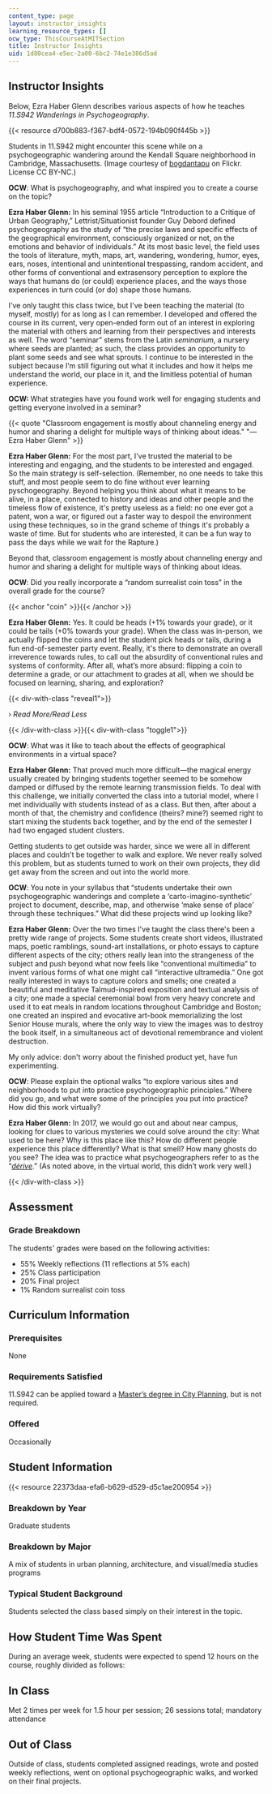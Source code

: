 ```yaml
---
content_type: page
layout: instructor_insights
learning_resource_types: []
ocw_type: ThisCourseAtMITSection
title: Instructor Insights
uid: 1d80cea4-e5ec-2a00-6bc2-74e1e386d5ad
---
```


Instructor Insights
-------------------

Below, Ezra Haber Glenn describes various aspects of how he teaches _11.S942 Wanderings in Psychogeography_.

{{< resource d700b883-f367-bdf4-0572-194b090f445b >}}

Students in 11.S942 might encounter this scene while on a psychogeographic wandering around the Kendall Square neighborhood in Cambridge, Massachusetts. (Image courtesy of [bogdantapu](https://flickr.com/photos/bogdantapu/42473485940/in/photolist-27HeHBJ-6eroj-bqmQqs-eN2V7E-owQn4-5AbtS4-bqmQrj-DTNTL6-6kTuH7-7TDtp4-5AfLpm-DEFbFE-4dtsLe-4vZeKA-DmwgVb-D2YKtd-e8vpf1-MYxPtT-6f66He-eFn3Z-7WnCN3-6kTumQ-DkiBvz-DmzTRo-2emCiGf-DGQtDg-NkCw5y-6kTmNd-owQ6N-54aFJy-rdAHq8-5AfLpE-6kPdVK-2emCih7-5AfLpY-rYoMkG-4YzVyY-DrFopL-CRinwp-DPdzZJ-6kPbWP-Mpk3aw-6kTkCy-6kPj2H-AQSr6g-6kPmB8-6kPkQB-6g3dkV-6kTr57-6kPjS6) on Flickr. License CC BY-NC.)

**OCW**: What is psychogeography, and what inspired you to create a course on the topic?

**Ezra Haber Glenn:** In his seminal 1955 article “Introduction to a Critique of Urban Geography,” Lettrist/Situationist founder Guy Debord defined psychogeography as the study of “the precise laws and specific effects of the geographical environment, consciously organized or not, on the emotions and behavior of individuals.” At its most basic level, the field uses the tools of literature, myth, maps, art, wandering, wondering, humor, eyes, ears, noses, intentional and unintentional trespassing, random accident, and other forms of conventional and extrasensory perception to explore the ways that humans do (or could) experience places, and the ways those experiences in turn could (or do) shape those humans.

I've only taught this class twice, but I've been teaching the material (to myself, mostly) for as long as I can remember. I developed and offered the course in its current, very open-ended form out of an interest in exploring the material with others and learning from their perspectives and interests as well. The word “seminar” stems from the Latin _seminarium_, a nursery where seeds are planted; as such, the class provides an opportunity to plant some seeds and see what sprouts. I continue to be interested in the subject because I’m still figuring out what it includes and how it helps me understand the world, our place in it, and the limitless potential of human experience.

**OCW:** What strategies have you found work well for engaging students and getting everyone involved in a seminar?

{{< quote "Classroom engagement is mostly about channeling energy and humor and sharing a delight for multiple ways of thinking about ideas." "— Ezra Haber Glenn" >}}

**Ezra Haber Glenn:** For the most part, I've trusted the material to be interesting and engaging, and the students to be interested and engaged. So the main strategy is self-selection. (Remember, no one needs to take this stuff, and most people seem to do fine without ever learning pyschogeography. Beyond helping you think about what it means to be alive, in a place, connected to history and ideas and other people and the timeless flow of existence, it's pretty useless as a field: no one ever got a patent, won a war, or figured out a faster way to despoil the environment using these techniques, so in the grand scheme of things it's probably a waste of time. But for students who are interested, it can be a fun way to pass the days while we wait for the Rapture.)

Beyond that, classroom engagement is mostly about channeling energy and humor and sharing a delight for multiple ways of thinking about ideas.

**OCW**: Did you really incorporate a “random surrealist coin toss” in the overall grade for the course?

{{< anchor "coin" >}}{{< /anchor >}}

**Ezra Haber Glenn:** Yes. It could be heads (+1% towards your grade), or it could be tails (+0% towards your grade). When the class was in-person, we actually flipped the coins and let the student pick heads or tails, during a fun end-of-semester party event. Really, it's there to demonstrate an overall irreverence towards rules, to call out the absurdity of conventional rules and systems of conformity. After all, what’s more absurd: flipping a coin to determine a grade, or our attachment to grades at all, when we should be focused on learning, sharing, and exploration?

{{< div-with-class "reveal1">}}

› _Read More/Read Less_

{{< /div-with-class >}}{{< div-with-class "toggle1">}}

**OCW**: What was it like to teach about the effects of geographical environments in a virtual space?

**Ezra Haber Glenn:** That proved much more difficult—the magical energy usually created by bringing students together seemed to be somehow damped or diffused by the remote learning transmission fields. To deal with this challenge, we initially converted the class into a tutorial model, where I met individually with students instead of as a class. But then, after about a month of that, the chemistry and confidence (theirs? mine?) seemed right to start mixing the students back together, and by the end of the semester I had two engaged student clusters.

Getting students to get outside was harder, since we were all in different places and couldn't be together to walk and explore. We never really solved this problem, but as students turned to work on their own projects, they did get away from the screen and out into the world more.

**OCW**: You note in your syllabus that “students undertake their own psychogeographic wanderings and complete a ‘carto-imagino-synthetic’ project to document, describe, map, and otherwise ‘make sense of place’ through these techniques.” What did these projects wind up looking like?

**Ezra Haber Glenn:** Over the two times I've taught the class there's been a pretty wide range of projects. Some students create short videos, illustrated maps, poetic ramblings, sound-art installations, or photo essays to capture different aspects of the city; others really lean into the strangeness of the subject and push beyond what now feels like “conventional multimedia” to invent various forms of what one might call “interactive ultramedia.” One got really interested in ways to capture colors and smells; one created a beautiful and meditative Talmud-inspired exposition and textual analysis of a city; one made a special ceremonial bowl from very heavy concrete and used it to eat meals in random locations throughout Cambridge and Boston; one created an inspired and evocative art-book memorializing the lost Senior House murals, where the only way to view the images was to destroy the book itself, in a simultaneous act of devotional remembrance and violent destruction.

My only advice: don't worry about the finished product yet, have fun experimenting.

**OCW**: Please explain the optional walks “to explore various sites and neighborhoods to put into practice psychogeographic principles.” Where did you go, and what were some of the principles you put into practice? How did this work virtually?

**Ezra Haber Glenn:** In 2017, we would go out and about near campus, looking for clues to various mysteries we could solve around the city: What used to be here? Why is this place like this? How do different people experience this place differently? What is that smell? How many ghosts do you see? The idea was to practice what psychogeographers refer to as the “[_dérive_](http://www.bopsecrets.org/SI/2.derive.htm).” (As noted above, in the virtual world, this didn’t work very well.)

{{< /div-with-class >}}

Assessment
----------

### Grade Breakdown

The students' grades were based on the following activities:

- 55% Weekly reflections (11 reflections at 5% each)
- 25% Class participation
- 20% Final project
- 1% Random surrealist coin toss

Curriculum Information
----------------------

### Prerequisites

None

### Requirements Satisfied

11.S942 can be applied toward a [Master’s degree in City Planning](https://dusp.mit.edu/degrees/masters), but is not required.

### Offered

Occasionally

Student Information
-------------------

{{< resource 22373daa-efa6-b629-d529-d5c1ae200954 >}}

### Breakdown by Year

Graduate students

### Breakdown by Major

A mix of students in urban planning, architecture, and visual/media studies programs

### Typical Student Background

Students selected the class based simply on their interest in the topic.

How Student Time Was Spent
--------------------------

During an average week, students were expected to spend 12 hours on the course, roughly divided as follows:

In Class
--------

Met 2 times per week for 1.5 hour per session; 26 sessions total; mandatory attendance

Out of Class
------------

Outside of class, students completed assigned readings, wrote and posted weekly reflections, went on optional psychogeographic walks, and worked on their final projects.
